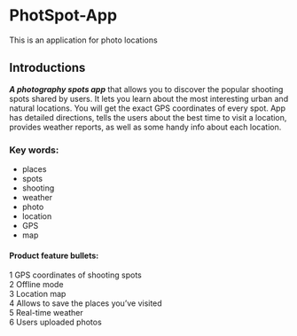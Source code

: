 # PhotSpot-App
This is an application for photo locations

## Introductions
_**A photography spots app**_ that allows you to discover the popular shooting spots shared by users. It lets you learn about the most interesting urban and natural locations. You will get the exact GPS coordinates of every spot. App has detailed directions, tells the users about the best time to visit a location, provides weather reports, as well as some handy info about each location.

### Key words:
* places
* spots
* shooting
* weather
* photo
* location
* GPS
* map

#### Product feature bullets:
1 GPS coordinates of shooting spots  
2 Offline mode  
3 Location map  
4 Allows to save the places you’ve visited  
5 Real-time weather  
6 Users uploaded photos  



